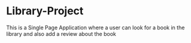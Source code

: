 # Library-Project

This is a Single Page Application where a user can look for a book in the library and also add a review about the book
